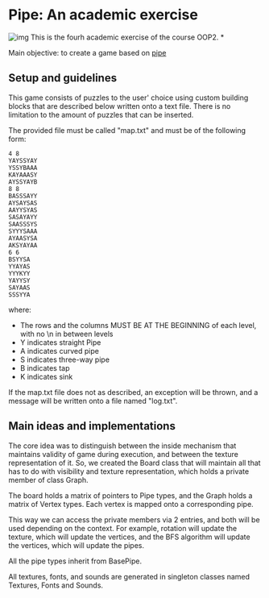 # Pipe: An academic exercise
![img](https://i.imgur.com/91AFoZg.png)
This is the fourh academic exercise of the course OOP2.
* 

Main objective: to create a game based on [pipe](https://www.crazygames.com/game/pipe)

## Setup and guidelines
This game consists of puzzles to the user' choice using custom building blocks that are described below written onto a text file.
There is no limitation to the amount of puzzles that can be inserted.

The provided file must be called "map.txt" and must be of the following form:

```
4 8
YAYSSYAY
YSSYBAAA
KAYAAASY
AYSSYAYB
8 8
BASSSAYY
AYSAYSAS
AAYYSYAS
SASAYAYY
SAASSSYS
SYYYSAAA
AYAASYSA
AKSYAYAA
6 6
BSYYSA
YYAYAS
YYYKYY
YAYYSY
SAYAAS
SSSYYA
```

where:
* The rows and the columns MUST BE AT THE BEGINNING of each level, with no \n in between levels
* Y indicates straight Pipe
* A indicates curved pipe
* S indicates three-way pipe 
* B indicates tap
* K indicates sink

If the map.txt file does not as described, an exception will be thrown, and a message will be written onto a file named "log.txt".

## Main ideas and implementations

The core idea was to distinguish between the inside mechanism that maintains validity of game during execution, 
and between the texture representation of it. So, we created the Board class that will maintain all that has to do
with visibility and texture representation, which holds a private member of class Graph.

The board holds a matrix of pointers to Pipe types, and the Graph holds a matrix of Vertex types. Each vertex is mapped onto
a corresponding pipe.

This way we can access the private members via 2 entries, and both will be used depending on the context.
For example, rotation will update the texture, which will update the vertices, and the BFS algorithm will update the vertices, 
which will update the pipes. 

All the pipe types inherit from BasePipe.

All textures, fonts, and sounds are generated in singleton classes named Textures, Fonts and Sounds.


